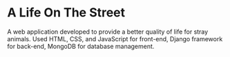 # A Life On The Street
A web application developed to provide a better quality of life for stray animals. Used HTML, CSS, and JavaScript for front-end, Django framework for back-end, MongoDB for database management.

